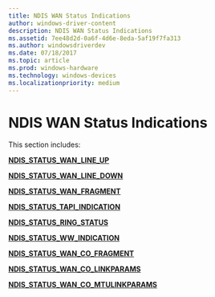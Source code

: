 ```yaml
---
title: NDIS WAN Status Indications
author: windows-driver-content
description: NDIS WAN Status Indications
ms.assetid: 7ee48d2d-0a6f-4d6e-8eda-5af19f7fa313
ms.author: windowsdriverdev 
ms.date: 07/18/2017 
ms.topic: article 
ms.prod: windows-hardware 
ms.technology: windows-devices 
ms.localizationpriority: medium
---
```


# NDIS WAN Status Indications





This section includes:

[**NDIS\_STATUS\_WAN\_LINE\_UP**](ndis-status-wan-line-up.md)

[**NDIS\_STATUS\_WAN\_LINE\_DOWN**](ndis-status-wan-line-down.md)

[**NDIS\_STATUS\_WAN\_FRAGMENT**](ndis-status-wan-fragment.md)

[**NDIS\_STATUS\_TAPI\_INDICATION**](ndis-status-tapi-indication.md)

[**NDIS\_STATUS\_RING\_STATUS**](ndis-status-ring-status.md)

[**NDIS\_STATUS\_WW\_INDICATION**](ndis-status-ww-indication.md)

[**NDIS\_STATUS\_WAN\_CO\_FRAGMENT**](ndis-status-wan-co-fragment.md)

[**NDIS\_STATUS\_WAN\_CO\_LINKPARAMS**](ndis-status-wan-co-linkparams.md)

[**NDIS\_STATUS\_WAN\_CO\_MTULINKPARAMS**](ndis-status-wan-co-mtulinkparams.md)

 

 




